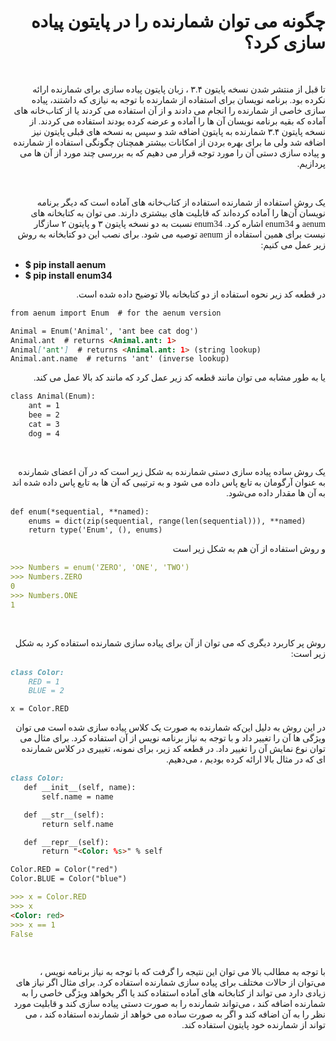 <h1 dir="rtl">چگونه می توان شمارنده را در پایتون پیاده سازی کرد؟</h1>
<br>
<style type="text/css">
@font-face {
    font-family: myFirstFont;
    src: url(https://fontlibrary.org/face/iranian-sans);
}
p {
    font-family: myFirstFont;
}
</style>
<p dir="rtl">تا قبل از منتشر شدن نسخه پایتون ۳.۴ ، زبان پایتون پیاده سازی برای شمارنده ارائه نکرده بود. برنامه نویسان برای استفاده از شمارنده با توجه به نیازی که داشتند، پیاده سازی خاصی از شمارنده را انجام می دادند و از آن استفاده می کردند یا از کتاب‌خانه های آماده که بقیه برنامه نویسان آن ها را آماده و عرضه کرده بودند استفاده می کردند. از نسخه پایتون ۳.۴ شمارنده به پایتون اضافه شد و سپس به نسخه های قبلی پایتون نیز اضافه شد ولی ما برای بهره بردن از امکانات بیشتر همچنان چگونگی استفاده از شمارنده و پیاده سازی دستی آن را مورد توجه قرار می دهیم که به بررسی چند مورد از آن ها می پردازیم.</p>
<br>
<p dir="rtl">یک روش استفاده از شمارنده استفاده از کتاب‌خانه های آماده است که دیگر برنامه نویسان آن‌ها را آماده کرده‌اند که قابلیت های بیشتری دارند. می توان به کتابخانه های aenum و enum34 اشاره کرد. enum34 نسبت به دو نسخه پایتون ۳ و پایتون ۲ سازگار نیست برای همین استفاده از aenum توصیه می شود. برای نصب این دو کتابخانه به روش زیر عمل می کنیم: </p>

- **$ pip install aenum**
- **$ pip install enum34**

<p dir="rtl">در قطعه کد زیر نحوه استفاده از دو کتابخانه بالا توضیح داده شده است.</p>

```markdown
from aenum import Enum  # for the aenum version

Animal = Enum('Animal', 'ant bee cat dog')
Animal.ant  # returns <Animal.ant: 1>
Animal['ant']  # returns <Animal.ant: 1> (string lookup)
Animal.ant.name  # returns 'ant' (inverse lookup)
```

<p dir="rtl">یا به طور مشابه می توان مانند قطعه کد زیر عمل کرد که مانند کد بالا عمل می کند.</p>

```markdown
class Animal(Enum):
    ant = 1
    bee = 2
    cat = 3
    dog = 4
```
<br>
<p dir="rtl">یک روش ساده پیاده سازی دستی شمارنده به شکل زیر است که در آن اعضای شمارنده به عنوان آرگومان به تابع پاس داده می شود و به ترتیبی که آن ها به تابع پاس داده شده اند به آن ها مقدار داده می‌شود. </p>

```markdown
def enum(*sequential, **named):
    enums = dict(zip(sequential, range(len(sequential))), **named)
    return type('Enum', (), enums)
```
<p dir="rtl">و روش استفاده از آن هم به شکل زیر است</p>

```markdown
>>> Numbers = enum('ZERO', 'ONE', 'TWO')
>>> Numbers.ZERO
0
>>> Numbers.ONE
1
```
<br>
<p dir="rtl">روش پر کاربرد دیگری که می توان از آن برای پیاده سازی شمارنده استفاده کرد به شکل زیر است:</p>

```markdown
class Color:
    RED = 1
    BLUE = 2

x = Color.RED
```

<p dir="rtl">در این روش به دلیل این‌که شمارنده به صورت یک کلاس پیاده سازی شده است می توان ویژگی ها آن را تغییر داد و با توجه به نیاز برنامه نویس از آن استفاده کرد. برای مثال می توان نوع نمایش آن را تغییر داد. در قطعه کد زیر، برای نمونه، تغییری در کلاس شمارنده ای که در مثال بالا ارائه کرده بودیم ، می‌دهیم. </p>

```markdown
class Color:
   def __init__(self, name):
       self.name = name

   def __str__(self):
       return self.name

   def __repr__(self):
       return "<Color: %s>" % self

Color.RED = Color("red")
Color.BLUE = Color("blue")

>>> x = Color.RED
>>> x
<Color: red>
>>> x == 1
False
```
<br>
<p dir="rtl">با توجه به مطالب بالا می توان این نتیجه را گرفت که با توجه به نیاز برنامه نویس ، می‌توان از حالات مختلف برای پیاده سازی شمارنده استفاده کرد. برای مثال اگر نیاز های زیادی دارد می تواند از کتابخانه های آماده استفاده کند یا اگر بخواهد ویژگی خاصی را به شمارنده اضافه کند ، می‌تواند شمارنده را به صورت دستی پیاده سازی کند و قابلیت مورد نظر را به آن اضافه کند و اگر به صورت ساده می خواهد از شمارنده استفاده کند ، می تواند از شمارنده خود پایتون استفاده کند. </p>
